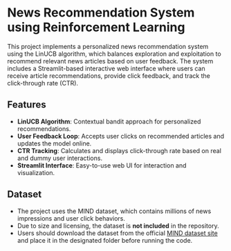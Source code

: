 # News Recommendation System using Reinforcement Learning

This project implements a personalized news recommendation system using the LinUCB algorithm, which balances exploration and exploitation to recommend relevant news articles based on user feedback. The system includes a Streamlit-based interactive web interface where users can receive article recommendations, provide click feedback, and track the click-through rate (CTR).

## Features

- **LinUCB Algorithm**: Contextual bandit approach for personalized recommendations.
- **User Feedback Loop**: Accepts user clicks on recommended articles and updates the model online.
- **CTR Tracking**: Calculates and displays click-through rate based on real and dummy user interactions.
- **Streamlit Interface**: Easy-to-use web UI for interaction and visualization.

## Dataset

- The project uses the MIND dataset, which contains millions of news impressions and user click behaviors.
- Due to size and licensing, the dataset is **not included** in the repository.
- Users should download the dataset from the official [MIND dataset site](https://msnews.github.io/) and place it in the designated folder before running the code.



